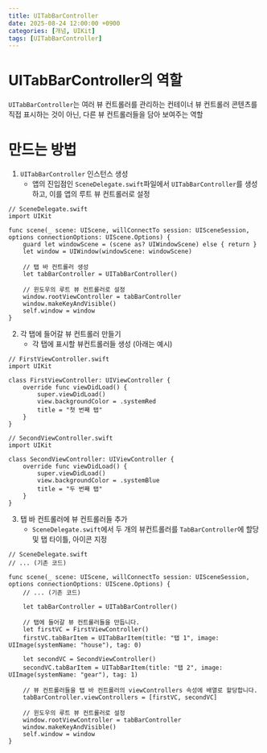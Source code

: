 ```yaml
---
title: UITabBarController
date: 2025-08-24 12:00:00 +0900
categories: [개념, UIKit]
tags: [UITabBarController]
---
```



# UITabBarController의 역할
`UITabBarController`는 여러 뷰 컨트롤러를 관리하는 컨테이너 뷰 컨트롤러
콘텐츠를 직접 표시하는 것이 아닌, 다른 뷰 컨트롤러들을 담아 보여주는 역할

# 만드는 방법
1. `UITabBarController` 인스턴스 생성
   - 앱의 진입점인 `SceneDelegate.swift`파일에서 `UITabBarController`를 생성하고, 이를 앱의 루트 뷰 컨트롤러로 설정
```
// SceneDelegate.swift
import UIKit

func scene(_ scene: UIScene, willConnectTo session: UISceneSession, options connectionOptions: UIScene.Options) {
    guard let windowScene = (scene as? UIWindowScene) else { return }
    let window = UIWindow(windowScene: windowScene)
    
    // 탭 바 컨트롤러 생성
    let tabBarController = UITabBarController()
    
    // 윈도우의 루트 뷰 컨트롤러로 설정
    window.rootViewController = tabBarController
    window.makeKeyAndVisible()
    self.window = window
}
```

2. 각 탭에 들어갈 뷰 컨트롤러 만들기
   - 각 탭에 표시할 뷰컨트롤러들 생성 (아래는 예시)
```
// FirstViewController.swift
import UIKit

class FirstViewController: UIViewController {
    override func viewDidLoad() {
        super.viewDidLoad()
        view.backgroundColor = .systemRed
        title = "첫 번째 탭"
    }
}

// SecondViewController.swift
import UIKit

class SecondViewController: UIViewController {
    override func viewDidLoad() {
        super.viewDidLoad()
        view.backgroundColor = .systemBlue
        title = "두 번째 탭"
    }
}
```

3. 탭 바 컨트롤러에 뷰 컨트롤러들 추가
   - `SceneDelegate.swift`에서 두 개의 뷰컨트롤러를 `TabBarController`에 할당 및 탭 타이틀, 아이콘 지정
```
// SceneDelegate.swift
// ... (기존 코드)

func scene(_ scene: UIScene, willConnectTo session: UISceneSession, options connectionOptions: UIScene.Options) {
    // ... (기존 코드)

    let tabBarController = UITabBarController()
    
    // 탭에 들어갈 뷰 컨트롤러들을 만듭니다.
    let firstVC = FirstViewController()
    firstVC.tabBarItem = UITabBarItem(title: "탭 1", image: UIImage(systemName: "house"), tag: 0)
    
    let secondVC = SecondViewController()
    secondVC.tabBarItem = UITabBarItem(title: "탭 2", image: UIImage(systemName: "gear"), tag: 1)
    
    // 뷰 컨트롤러들을 탭 바 컨트롤러의 viewControllers 속성에 배열로 할당합니다.
    tabBarController.viewControllers = [firstVC, secondVC]
    
    // 윈도우의 루트 뷰 컨트롤러로 설정
    window.rootViewController = tabBarController
    window.makeKeyAndVisible()
    self.window = window
}
```

